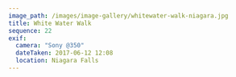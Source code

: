 ```yaml
---
image_path: /images/image-gallery/whitewater-walk-niagara.jpg
title: White Water Walk
sequence: 22
exif:
  camera: "Sony @350"
  dateTaken: 2017-06-12 12:08
  location: Niagara Falls
---
```

